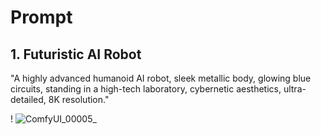 # Prompt


## 1. Futuristic AI Robot

"A highly advanced humanoid AI robot, sleek metallic body, glowing blue circuits, standing in a high-tech laboratory, cybernetic aesthetics, ultra-detailed, 8K resolution."

!
![ComfyUI_00005_](https://github.com/user-attachments/assets/14d6c424-38a6-4627-b59e-e68e60948663)
